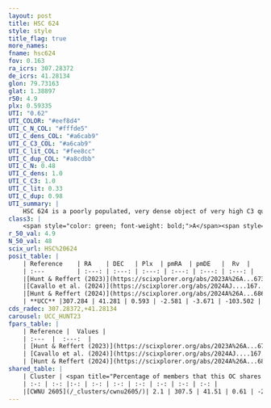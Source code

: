 ```yaml
---
layout: post
title: HSC 624
style: style
title_flag: true
more_names: 
fname: hsc624
fov: 0.163
ra_icrs: 307.28372
de_icrs: 41.28134
glon: 79.73163
glat: 1.38897
r50: 4.9
plx: 0.59335
UTI: "0.62"
UTI_COLOR: "#eef8d4"
UTI_C_N_COL: "#fffde5"
UTI_C_dens_COL: "#a6cab9"
UTI_C_C3_COL: "#a6cab9"
UTI_C_lit_COL: "#fee8cc"
UTI_C_dup_COL: "#a8cdbb"
UTI_C_N: 0.48
UTI_C_dens: 1.0
UTI_C_C3: 1.0
UTI_C_lit: 0.33
UTI_C_dup: 0.98
UTI_summary: |
    HSC 624 is a poorly populated, very dense object of very high C3 quality. It was recently reported in the literature.This is a unique object, which shares a very small percentage of members with at least one previously reported entry.
class3: |
    <span style="color: green; font-weight: bold;">A</span><span style="color: green; font-weight: bold;">A</span>
r_50_val: 4.9
N_50_val: 48
scix_url: HSC%20624
posit_table: |
    | Reference    | RA    | DEC   | Plx  | pmRA  | pmDE   |  Rv  |
    | :---         | :---: | :---: | :---: | :---: | :---: | :---: |
    |[Hunt & Reffert (2023)](https://scixplorer.org/abs/2023A%26A...673A.114H) | 307.284 | 41.264 | 0.598 | -2.542 | -3.459 | 7.062 |
    |[Cavallo et al. (2024)](https://scixplorer.org/abs/2024AJ....167...12C) | 307.276 | 41.324 | 0.597 | -- | -- | -- |
    |[Hunt & Reffert (2024)](https://scixplorer.org/abs/2024A%26A...686A..42H) | 307.284 | 41.264 | 0.598 | -2.542 | -3.459 | 7.062 |
    | **UCC** |307.284 | 41.281 | 0.593 | -2.581 | -3.671 | -103.502 | 
cds_radec: 307.28372,+41.28134
carousel: UCC_HUNT23
fpars_table: |
    | Reference |  Values |
    | :---  |  :---:  |
    | [Hunt & Reffert (2023)](https://scixplorer.org/abs/2023A%26A...673A.114H) | `AV50=5.085, diffAV50=2.775, MOD50=11.015, logAge50=7.168` |
    | [Cavallo et al. (2024)](https://scixplorer.org/abs/2024AJ....167...12C) | `AV50=4.36, dMod50=11.29, logAge50=7.76, [Fe/H]50=0.94` |
    | [Hunt & Reffert (2024)](https://scixplorer.org/abs/2024A%26A...686A..42H) | `MassJ=505.203` |
shared_table: |
    | Cluster | <span title="Percentage of members that this OC shares with the ones listed">%</span>   | RA   | DEC   | Plx   | pmRA  | pmDE  | Rv | UTI |
    | :-: | :-: |:-: | :-: | :-: | :-: | :-: | :-: | :-: |
    |[CWNU 2605](/_clusters/cwnu2605/)| 2.1 | 307.5 | 41.51 | 0.61 | -2.45 | -2.96 | 117.61 |0.35 |
---
```

